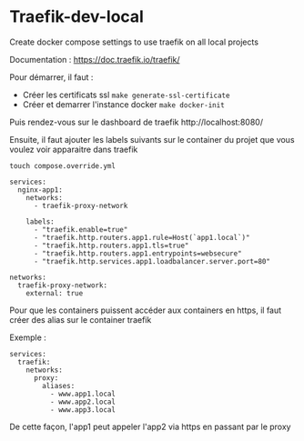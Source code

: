 Traefik-dev-local
=================

Create docker compose settings to use traefik on all local projects

Documentation : https://doc.traefik.io/traefik/

Pour démarrer, il faut : 
- Créer les certificats ssl `make generate-ssl-certificate`
- Créer et demarrer l'instance docker `make docker-init`

Puis rendez-vous sur le dashboard de traefik http://localhost:8080/

Ensuite, il faut ajouter les labels suivants sur le container du projet que vous voulez voir apparaitre dans traefik

`touch compose.override.yml`

```
services:
  nginx-app1:
    networks:
      - traefik-proxy-network
    
    labels:
      - "traefik.enable=true"
      - "traefik.http.routers.app1.rule=Host(`app1.local`)"
      - "traefik.http.routers.app1.tls=true"
      - "traefik.http.routers.app1.entrypoints=websecure"
      - "traefik.http.services.app1.loadbalancer.server.port=80"

networks:
  traefik-proxy-network:
    external: true
```

Pour que les containers puissent accéder aux containers en https, il faut créer des alias sur le container traefik

Exemple : 
```
services:
  traefik:
    networks:
      proxy: 
        aliases:
          - www.app1.local
          - www.app2.local
          - www.app3.local
```
De cette façon, l'app1 peut appeler l'app2 via https en passant par le proxy